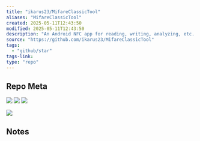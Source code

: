 ```yaml
---
title: "ikarus23/MifareClassicTool"
aliases: "MifareClassicTool"
created: 2025-05-11T12:43:50
modified: 2025-05-11T12:43:50
description: "An Android NFC app for reading, writing, analyzing, etc. MIFARE Classic RFID tags."
source: "https://github.com/ikarus23/MifareClassicTool"
tags:
  - "github/star"
tags-link:
type: "repo"
---
```

## Repo Meta

![](https://img.shields.io/github/stars/ikarus23/MifareClassicTool?style=for-the-badge&label=stars) ![](https://img.shields.io/github/repo-size/ikarus23/MifareClassicTool?style=for-the-badge&label=size) ![](https://img.shields.io/github/created-at/ikarus23/MifareClassicTool?style=for-the-badge&label=since)

[![](https://github-readme-stats.vercel.app/api/pin/?username=ikarus23&repo=MifareClassicTool&bg_color=00000000)](https://github.com/ikarus23/MifareClassicTool)

## Notes

